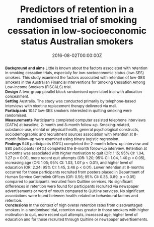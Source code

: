 ﻿---
title: "Predictors of retention in a randomised trial of smoking cessation in low-socioeconomic status Australian smokers"
authors:
- Ryan J Courtney
- author
- Veronica Boland
- Kristy A Martire
- Billie Bonevski
- Wayne Hall
- Mohammad Siahpush
- Ron Borland
- Christopher M. Doran
- Robert West
- Michael Farrell
- Richard P Mattick
date: "2016-08-02T00:00:00Z"
publishDate: "2016-08-02T00:00:00Z"
doi: "10.1016/j.addbeh.2016.07.019"
url_source: "https://www.sciencedirect.com/science/article/pii/S0306460316302684"
abstract: "**Background and aims**
Little is known about the factors associated with retention in smoking cessation trials, especially for low-socioeconomic status (low-SES) smokers. This study examined the factors associated with retention of low-SES smokers in the Australian Financial Interventions for Smoking Cessation Among Low-Income Smokers (FISCALS) trial.
<br>**Design**
A two-group parallel block randomised open-label trial with allocation concealment.
<br>**Setting**
Australia. The study was conducted primarily by telephone-based interviews with nicotine replacement therapy delivered via mail.
<br>**Participants**
1047 low-SES smokers interested in quitting smoking were randomised.
<br>**Measurements**
Participants completed computer assisted telephone interviews (CATIs) at baseline, 2-month and 8-month follow-up. Smoking-related, substance use, mental or physical health, general psychological constructs, sociodemographic and recruitment sources association with retention at 8-month follow-up were examined using binary logistic regression.
<br>**Findings**
946 participants (90%) completed the 2-month follow-up interview and 880 participants (84%) completed the 8-month follow-up interview. Retention at 8-months was associated with higher motivation to quit (OR: 1.15; 95% CI: 1.04, 1.27 p < 0.01), more recent quit attempts (OR: 1.20; 95% CI: 1.04, 1.40 p < 0.05), increasing age (OR: 1.05; 95% CI: 1.03, 1.07 p < 0.01), and higher level of education (OR: 2.24; 95% CI: 1.45, 3.46 p < 0.01). Lower retention at 8-months occurred for those participants recruited from posters placed in Department of Human Service Centrelink Offices (OR: 0.56; 95% CI: 0.35, 0.89, p < 0.05) compared to participants recruited from Quitline services. No significant differences in retention were found for participants recruited via newspaper advertisements or word of mouth compared to Quitline services. No significant associations were found between health-related or behavioural factors and retention.
<br>**Conclusions**
In the context of high overall retention rates from disadvantaged smokers in a randomised trial, retention was greater in those smokers with higher motivation to quit, more recent quit attempts, increased age, higher level of education and for those recruited through Quitline or newspaper advertisements."
featured: false
image:
  caption: 'Image credit: [**The Conversation**]'
  focal_point: ""
  preview_only: false
projects: []
publication: 'Addictive Behaviors 64'
publication_short: ""
publication_types:
- "2"
summary: Examination of the factors that predict retention in an RCT of low socioeconomic status smokers.
tags:
- Smoking
- RCT
---
